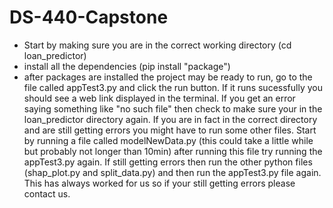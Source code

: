 # DS-440-Capstone

- Start by making sure you are in the correct working directory (cd loan_predictor)
- install all the dependencies (pip install "package")
- after packages are installed the project may be ready to run, go to the file called appTest3.py and click the run button. If it runs sucessfully you should see a web link displayed in the terminal. If you get an error saying something like "no such file" then check to make sure your in the loan_predictor directory again. If you are in fact in the correct directory and are still getting errors you might have to run some other files. Start by running a file called modelNewData.py (this could take a little while but probably not longer than 10min) after running this file try running the appTest3.py again. If still getting errors then run the other python files (shap_plot.py and split_data.py) and then run the appTest3.py file again. This has always worked for us so if your still getting errors please contact us.
